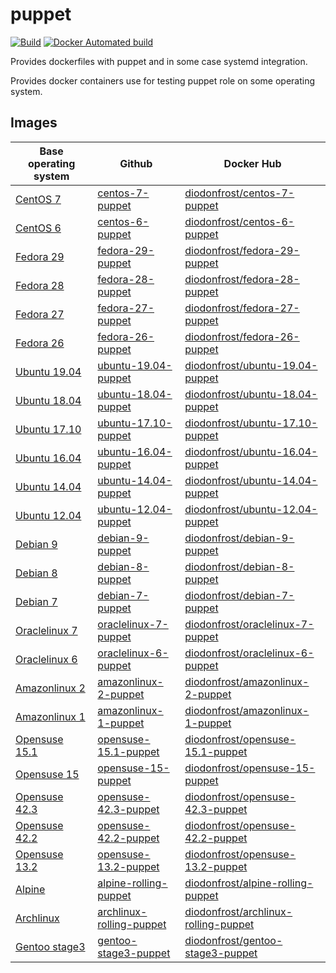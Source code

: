 # puppet

[![Build](https://github.com/diodonfrost/docker-puppet/workflows/Build/badge.svg)](https://github.com/diodonfrost/docker-puppet/actions)
[![Docker Automated build](https://img.shields.io/docker/automated/diodonfrost/centos-7-puppet.svg?maxAge=2592000)](https://hub.docker.com/r/diodonfrost/centos-7-puppet/)

Provides dockerfiles with puppet and in some case systemd integration.

Provides docker containers use for testing puppet role on some operating system.

## Images

| Base operating system        | Github                       | Docker Hub                               |
| ---------------------------- | -----------------------------| ---------------------------------------- |
| [CentOS 7][CentOS]           | [centos-7-puppet][]          | [diodonfrost/centos-7-puppet][]          |
| [CentOS 6][CentOS]           | [centos-6-puppet][]          | [diodonfrost/centos-6-puppet][]          |
| [Fedora 29][Fedora]          | [fedora-29-puppet][]         | [diodonfrost/fedora-29-puppet][]         |
| [Fedora 28][Fedora]          | [fedora-28-puppet][]         | [diodonfrost/fedora-28-puppet][]         |
| [Fedora 27][Fedora]          | [fedora-27-puppet][]         | [diodonfrost/fedora-27-puppet][]         |
| [Fedora 26][Fedora]          | [fedora-26-puppet][]         | [diodonfrost/fedora-26-puppet][]         |
| [Ubuntu 19.04][Ubuntu]       | [ubuntu-19.04-puppet][]      | [diodonfrost/ubuntu-19.04-puppet][]      |
| [Ubuntu 18.04][Ubuntu]       | [ubuntu-18.04-puppet][]      | [diodonfrost/ubuntu-18.04-puppet][]      |
| [Ubuntu 17.10][Ubuntu]       | [ubuntu-17.10-puppet][]      | [diodonfrost/ubuntu-17.10-puppet][]      |
| [Ubuntu 16.04][Ubuntu]       | [ubuntu-16.04-puppet][]      | [diodonfrost/ubuntu-16.04-puppet][]      |
| [Ubuntu 14.04][Ubuntu]       | [ubuntu-14.04-puppet][]      | [diodonfrost/ubuntu-14.04-puppet][]      |
| [Ubuntu 12.04][Ubuntu]       | [ubuntu-12.04-puppet][]      | [diodonfrost/ubuntu-12.04-puppet][]      |
| [Debian 9][Debian]           | [debian-9-puppet][]          | [diodonfrost/debian-9-puppet][]          |
| [Debian 8][Debian]           | [debian-8-puppet][]          | [diodonfrost/debian-8-puppet][]          |
| [Debian 7][Debian]           | [debian-7-puppet][]          | [diodonfrost/debian-7-puppet][]          |
| [Oraclelinux 7][Oraclelinux] | [oraclelinux-7-puppet][]     | [diodonfrost/oraclelinux-7-puppet][]     |
| [Oraclelinux 6][Oraclelinux] | [oraclelinux-6-puppet][]     | [diodonfrost/oraclelinux-6-puppet][]     |
| [Amazonlinux 2][Amazonlinux] | [amazonlinux-2-puppet][]     | [diodonfrost/amazonlinux-2-puppet][]     |
| [Amazonlinux 1][Amazonlinux] | [amazonlinux-1-puppet][]     | [diodonfrost/amazonlinux-1-puppet][]     |
| [Opensuse 15.1][Opensuse]    | [opensuse-15.1-puppet][]     | [diodonfrost/opensuse-15.1-puppet][]     |
| [Opensuse 15][Opensuse]      | [opensuse-15-puppet][]       | [diodonfrost/opensuse-15-puppet][]       |
| [Opensuse 42.3][Opensuse]    | [opensuse-42.3-puppet][]     | [diodonfrost/opensuse-42.3-puppet][]     |
| [Opensuse 42.2][Opensuse]    | [opensuse-42.2-puppet][]     | [diodonfrost/opensuse-42.2-puppet][]     |
| [Opensuse 13.2][Opensuse]    | [opensuse-13.2-puppet][]     | [diodonfrost/opensuse-13.2-puppet][]     |
| [Alpine][Alpine]             | [alpine-rolling-puppet][]    | [diodonfrost/alpine-rolling-puppet][]    |
| [Archlinux][Archlinux]       | [archlinux-rolling-puppet][] | [diodonfrost/archlinux-rolling-puppet][] |
| [Gentoo stage3][Gentoo]      | [gentoo-stage3-puppet][]     | [diodonfrost/gentoo-stage3-puppet][]     |

[Centos]: https://hub.docker.com/_/centos/
[Fedora]: https://hub.docker.com/_/fedora/
[Ubuntu]: https://hub.docker.com/_/ubuntu/
[Debian]: https://hub.docker.com/_/debian/
[Oraclelinux]: https://hub.docker.com/_/oraclelinux/
[Amazonlinux]: https://hub.docker.com/_/amazonlinux/
[Opensuse]: https://hub.docker.com/_/opensuse/
[Alpine]: https://hub.docker.com/_/alpine
[Archlinux]: https://hub.docker.com/r/base/archlinux/
[Gentoo]: https://hub.docker.com/r/gentoo/stage3-amd64/

[centos-7-puppet]: https://github.com/diodonfrost/docker-puppet/blob/master/centos-puppet/Dockerfile.centos-7
[centos-6-puppet]: https://github.com/diodonfrost/docker-puppet/blob/master/centos-puppet/Dockerfile.centos-6
[fedora-29-puppet]: https://github.com/diodonfrost/docker-puppet/blob/master/fedora-puppet/Dockerfile.fedora-29
[fedora-28-puppet]: https://github.com/diodonfrost/docker-puppet/blob/master/fedora-puppet/Dockerfile.fedora-28
[fedora-27-puppet]: https://github.com/diodonfrost/docker-puppet/blob/master/fedora-puppet/Dockerfile.fedora-27
[fedora-26-puppet]: https://github.com/diodonfrost/docker-puppet/blob/master/fedora-puppet/Dockerfile.fedora-26
[ubuntu-19.04-puppet]: https://github.com/diodonfrost/docker-puppet/blob/master/ubuntu-puppet/Dockerfile.ubuntu-19.04
[ubuntu-18.04-puppet]: https://github.com/diodonfrost/docker-puppet/blob/master/ubuntu-puppet/Dockerfile.ubuntu-18.04
[ubuntu-17.10-puppet]: https://github.com/diodonfrost/docker-puppet/blob/master/ubuntu-puppet/Dockerfile.ubuntu-17.10
[ubuntu-16.04-puppet]: https://github.com/diodonfrost/docker-puppet/blob/master/ubuntu-puppet/Dockerfile.ubuntu-16.04
[ubuntu-14.04-puppet]: https://github.com/diodonfrost/docker-puppet/blob/master/ubuntu-puppet/Dockerfile.ubuntu-14.04
[ubuntu-12.04-puppet]: https://github.com/diodonfrost/docker-puppet/blob/master/ubuntu-puppet/Dockerfile.ubuntu-12.04
[debian-9-puppet]: https://github.com/diodonfrost/docker-puppet/blob/master/debian-puppet/Dockerfile.debian-9
[debian-8-puppet]: https://github.com/diodonfrost/docker-puppet/blob/master/debian-puppet/Dockerfile.debian-8
[debian-7-puppet]: https://github.com/diodonfrost/docker-puppet/blob/master/debian-puppet/Dockerfile.debian-7
[oraclelinux-7-puppet]: https://github.com/diodonfrost/docker-puppet/blob/master/oraclelinux-puppet/Dockerfile.oraclelinux-7
[oraclelinux-6-puppet]: https://github.com/diodonfrost/docker-puppet/blob/master/oraclelinux-puppet/Dockerfile.oraclelinux-6
[amazonlinux-2-puppet]: https://github.com/diodonfrost/docker-puppet/blob/master/amazonlinux-puppet/Dockerfile.amazonlinux-2
[amazonlinux-1-puppet]: https://github.com/diodonfrost/docker-puppet/blob/master/amazonlinux-puppet/Dockerfile.amazonlinux-1
[opensuse-15.1-puppet]: https://github.com/diodonfrost/docker-puppet/blob/master/opensuse-puppet/Dockerfile.opensuse-15.1
[opensuse-15-puppet]: https://github.com/diodonfrost/docker-puppet/blob/master/opensuse-puppet/Dockerfile.opensuse-15
[opensuse-42.3-puppet]: https://github.com/diodonfrost/docker-puppet/blob/master/opensuse-puppet/Dockerfile.opensuse-42.3
[opensuse-42.2-puppet]: https://github.com/diodonfrost/docker-puppet/blob/master/opensuse-puppet/Dockerfile.opensuse-42.2
[opensuse-13.2-puppet]: https://github.com/diodonfrost/docker-puppet/blob/master/opensuse-puppet/Dockerfile.opensuse-13.2
[alpine-rolling-puppet]: https://github.com/diodonfrost/docker-puppet/blob/master/alpine-puppet/Dockerfile.alpine-rolling
[archlinux-rolling-puppet]: https://github.com/diodonfrost/docker-puppet/blob/master/archlinux-puppet/Dockerfile.archlinux-rolling
[gentoo-stage3-puppet]: https://github.com/diodonfrost/docker-puppet/blob/master/gentoo-puppet/Dockerfile.gentoo-stage3

[diodonfrost/centos-7-puppet]: https://hub.docker.com/r/diodonfrost/centos-7-puppet
[diodonfrost/centos-6-puppet]: https://hub.docker.com/r/diodonfrost/centos-6-puppet
[diodonfrost/fedora-29-puppet]: https://hub.docker.com/r/diodonfrost/fedora-29-puppet
[diodonfrost/fedora-28-puppet]: https://hub.docker.com/r/diodonfrost/fedora-28-puppet
[diodonfrost/fedora-27-puppet]: https://hub.docker.com/r/diodonfrost/fedora-27-puppet
[diodonfrost/fedora-26-puppet]: https://hub.docker.com/r/diodonfrost/fedora-26-puppet
[diodonfrost/ubuntu-19.04-puppet]: https://hub.docker.com/r/diodonfrost/ubuntu-19.04-puppet
[diodonfrost/ubuntu-18.04-puppet]: https://hub.docker.com/r/diodonfrost/ubuntu-18.04-puppet
[diodonfrost/ubuntu-17.10-puppet]: https://hub.docker.com/r/diodonfrost/ubuntu-17.10-puppet
[diodonfrost/ubuntu-16.04-puppet]: https://hub.docker.com/r/diodonfrost/ubuntu-16.04-puppet
[diodonfrost/ubuntu-14.04-puppet]: https://hub.docker.com/r/diodonfrost/ubuntu-14.04-puppet
[diodonfrost/ubuntu-12.04-puppet]: https://hub.docker.com/r/diodonfrost/ubuntu-12.04-puppet
[diodonfrost/debian-9-puppet]: https://hub.docker.com/r/diodonfrost/debian-9-puppet
[diodonfrost/debian-8-puppet]: https://hub.docker.com/r/diodonfrost/debian-8-puppet
[diodonfrost/debian-7-puppet]: https://hub.docker.com/r/diodonfrost/debian-7-puppet
[diodonfrost/oraclelinux-7-puppet]: https://hub.docker.com/r/diodonfrost/oraclelinux-7-puppet
[diodonfrost/oraclelinux-6-puppet]: https://hub.docker.com/r/diodonfrost/oraclelinux-6-puppet
[diodonfrost/amazonlinux-2-puppet]: https://hub.docker.com/r/diodonfrost/amazonlinux-2-puppet
[diodonfrost/amazonlinux-1-puppet]: https://hub.docker.com/r/diodonfrost/oraclelinux-1-puppet
[diodonfrost/opensuse-15.1-puppet]:  https://hub.docker.com/r/diodonfrost/opensuse-15.1-puppet
[diodonfrost/opensuse-15-puppet]:  https://hub.docker.com/r/diodonfrost/opensuse-15-puppet
[diodonfrost/opensuse-42.3-puppet]:  https://hub.docker.com/r/diodonfrost/opensuse-42.3-puppet
[diodonfrost/opensuse-42.2-puppet]:  https://hub.docker.com/r/diodonfrost/opensuse-42.2-puppet
[diodonfrost/opensuse-13.2-puppet]:  https://hub.docker.com/r/diodonfrost/opensuse-13.2-puppet
[diodonfrost/alpine-rolling-puppet]: https://hub.docker.com/r/diodonfrost/alpine-rolling-puppet
[diodonfrost/archlinux-rolling-puppet]: https://hub.docker.com/r/diodonfrost/archlinux-rolling-puppet
[diodonfrost/gentoo-stage3-puppet]: https://hub.docker.com/r/diodonfrost/gentoo-stage3-puppet
